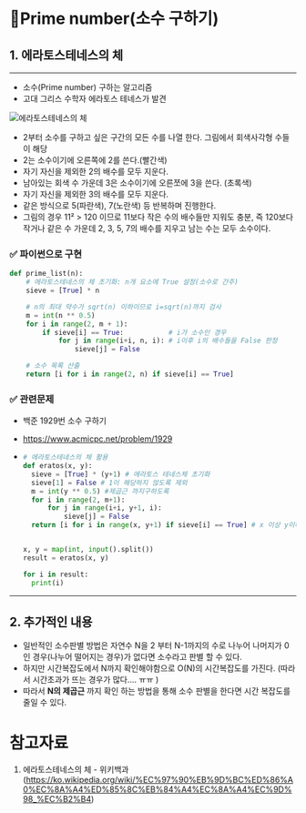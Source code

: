 # 👀Prime number(소수 구하기)

## 1. 에라토스테네스의 체

---

- 소수(Prime number) 구하는 알고리즘
- 고대 그리스 수학자 에라토스 테네스가 발견

![에라토스테네스의 체](https://upload.wikimedia.org/wikipedia/commons/b/b9/Sieve_of_Eratosthenes_animation.gif)

- 2부터 소수를 구하고 싶은 구간의 모든 수를 나열 한다. 그림에서 회색사각형 수들이 해당
- 2는 소수이기에 오른쪽에 2를 쓴다.(빨간색)
- 자기 자신을 제외한 2의 배수를 모두 지운다.
- 남아있는 회색 수 가운데 3은 소수이기에 오른쪼에 3을 쓴다. (초록색)
- 자기 자신을 제외한 3의 배수를 모두 지운다.
- 같은 방식으로 5(파란색), 7(노란색) 등 반복하며 진행한다.
- 그림의 경우 11² > 120 이므로 11보다 작은 수의 배수들만 지워도 충분, 즉 120보다 작거나 같은 수 가운데 2, 3, 5, 7의 배수를 지우고 남는 수는 모두 소수이다.

### ✅ 파이썬으로 구현

```python
def prime_list(n):
    # 에라토스테네스의 체 초기화: n개 요소에 True 설정(소수로 간주)
    sieve = [True] * n

    # n의 최대 약수가 sqrt(n) 이하이므로 i=sqrt(n)까지 검사
    m = int(n ** 0.5)
    for i in range(2, m + 1):
        if sieve[i] == True:           # i가 소수인 경우
            for j in range(i+i, n, i): # i이후 i의 배수들을 False 판정
                sieve[j] = False

    # 소수 목록 산출
    return [i for i in range(2, n) if sieve[i] == True]
```

### ✅ 관련문제

- 백준 1929번 소수 구하기

- https://www.acmicpc.net/problem/1929

- ```python
  # 에라토스테네스의 체 활용
  def eratos(x, y):
  	sieve = [True] * (y+1) # 에라토스 테네스체 초기화
  	sieve[1] = False # 1이 해당하지 않도록 제외
  	m = int(y ** 0.5) #제곱근 까지구하도록
  	for i in range(2, m+1):
  		for j in range(i+i, y+1, i):
  			sieve[j] = False
  	return [i for i in range(x, y+1) if sieve[i] == True] # x 이상 y이하에서 소수 구하기
  
  
  x, y = map(int, input().split())
  result = eratos(x, y)
  
  for i in result:
  	print(i)
  ```

---

## 2. 추가적인 내용

- 일반적인 소수판별 방법은 자연수 N을 2 부터 N-1까지의 수로 나누어 나머지가 0인 경우(나누어 떨어지는 경우)가 없다면 소수라고 판별 할 수 있다. 
- 하지만 시간복잡도에서  N까지 확인해야함으로 O(N)의 시간복잡도를 가진다. (따라서 시간초과가 뜨는 경우가 많다.... ㅠㅠ )
-  따라서 __N의 제곱근__ 까지 확인 하는 방법을 통해 소수 판별을 한다면 시간 복잡도를 줄일 수 있다. 





# 참고자료

1. 에라토스테네스의 체 - 위키백과 (https://ko.wikipedia.org/wiki/%EC%97%90%EB%9D%BC%ED%86%A0%EC%8A%A4%ED%85%8C%EB%84%A4%EC%8A%A4%EC%9D%98_%EC%B2%B4)